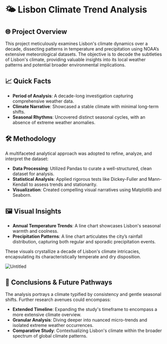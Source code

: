 # 🌤 Lisbon Climate Trend Analysis

🌐 Project Overview
---
This project meticulously examines Lisbon's climate dynamics over a decade, dissecting patterns in temperature and precipitation using NOAA’s extensive meteorological datasets. The objective is to decode the subtleties of Lisbon's climate, providing valuable insights into its local weather patterns and potential broader environmental implications.

📈 Quick Facts
---
- **Period of Analysis**: A decade-long investigation capturing comprehensive weather data.
- **Climate Narrative**: Showcased a stable climate with minimal long-term shifts.
- **Seasonal Rhythms**: Uncovered distinct seasonal cycles, with an absence of extreme weather anomalies.
  
🛠️ Methodology
---
A multifaceted analytical approach was adopted to refine, analyze, and interpret the dataset:

- **Data Processing**: Utilized Pandas to curate a well-structured, clean dataset for analysis.
- **Statistical Analysis**: Applied rigorous tests like Dickey-Fuller and Mann-Kendall to assess trends and stationarity.
- **Visualization**: Created compelling visual narratives using Matplotlib and Seaborn.

🖼️ Visual Insights
---
- **Annual Temperature Trends**: A line chart showcases Lisbon's seasonal warmth and coolness.
- **Precipitation Patterns**: A line chart articulates the city’s rainfall distribution, capturing both regular and sporadic precipitation events.

These visuals crystallize a decade of Lisbon's climate intricacies, encapsulating its characteristically temperate and dry disposition.

![Untitled](https://github.com/Sarah7x/Lisbon-Climate-Trend-Analysis/assets/152454919/2dd1bd7f-07da-43e7-80e4-42827e50e4b3)

🌱 Conclusions & Future Pathways
---
The analysis portrays a climate typified by consistency and gentle seasonal shifts. Further research avenues could encompass:

- **Extended Timeline**: Expanding the study's timeframe to encompass a more extensive climate overview.
- **Granular Analysis**: Diving deeper into nuanced micro-trends and isolated extreme weather occurrences.
- **Comparative Study**: Contextualizing Lisbon's climate within the broader spectrum of global climate patterns.
